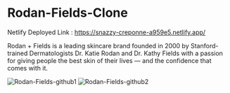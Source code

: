 # Rodan-Fields-Clone

Netlify Deployed Link : https://snazzy-creponne-a959e5.netlify.app/

Rodan + Fields is a leading skincare brand founded in 2000 by Stanford-trained Dermatologists
Dr. Katie Rodan and Dr. Kathy Fields with a passion for giving people the best skin of their lives — and the confidence that comes with it.

<img src="https://i.ibb.co/hHYRYGb/Rodan-Fields-github1.png" alt="Rodan-Fields-github1" border="0">

<img src="https://i.ibb.co/TLC1Xzg/Rodan-Fields-github2.png" alt="Rodan-Fields-github2" border="0">

